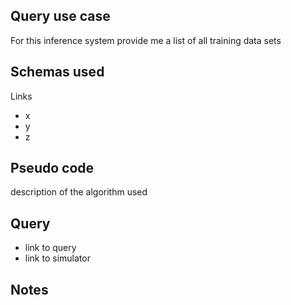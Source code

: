 ## Query use case

For this inference system provide me a list of all training data sets





## Schemas used

Links 

* x
* y
* z



## Pseudo code 

description of the algorithm used 



## Query

- link to query
- link to simulator 





## Notes

